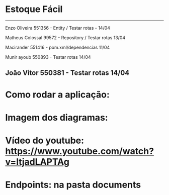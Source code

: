 # Estoque Fácil
----------------------------------------------------------------------------------------------------------------------------------------------------------------------------------------------------------------------------
 Enzo Oliveira 551356 - Entity / Testar rotas - 14/04

 Matheus Colossal 99572  - Repository / Testar rotas 13/04

 Macirander 551416 - pom.xml/dependencias 11/04

 Munir ayoub 550893  - Testar rotas 14/04

 João Vitor 550381 - Testar rotas 14/04
----------------------------------------------------------------------------------------------------------------------------------------------------------------------------------------------------------------------------

# Como rodar a aplicação:


# Imagem dos diagramas:


# Vídeo do youtube: https://www.youtube.com/watch?v=ltjadLAPTAg


# Endpoints: na pasta documents
